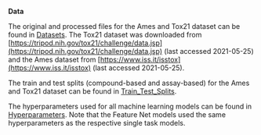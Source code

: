 **Data**

The original and processed files for the Ames and Tox21 dataset can be found in [Datasets](Datasets). The Tox21 dataset was downloaded from [https://tripod.nih.gov/tox21/challenge/data.jsp](https://tripod.nih.gov/tox21/challenge/data.jsp) (last accessed 2021-05-25) and the Ames dataset from [https://www.iss.it/isstox](https://www.iss.it/isstox) (last accessed 2021-05-25).

The train and test splits (compound-based and assay-based) for the Ames and Tox21 dataset can be found in [Train_Test_Splits](Train_Test_Splits).

The hyperparameters used for all machine learning models can be found in [Hyperparameters](Hyperparameters). Note that the Feature Net models used the same hyperparameters as the respective single task models.
